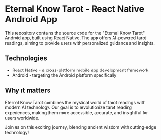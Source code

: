 # Eternal Know Tarot - React Native Android App

This repository contains the source code for the "Eternal Know Tarot" Android app, built using React Native. The app offers AI-powered tarot readings, aiming to provide users with personalized guidance and insights.

## Technologies

* React Native - a cross-platform mobile app development framework
* Android - targeting the Android platform specifically

## Why it matters

Eternal Know Tarot combines the mystical world of tarot readings with modern AI technology. Our goal is to revolutionize tarot reading experiences, making them more accessible, accurate, and insightful for users worldwide.

Join us on this exciting journey, blending ancient wisdom with cutting-edge technology!